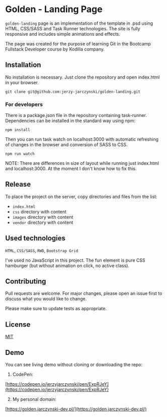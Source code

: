 
# Golden - Landing Page

`golden-landing` page is an implementation of the template in .psd using HTML, CSS/SASS and Task Runner technologies. The site is fully responsive and includes simple animations and effects.

The page was created for the purpose of learning Git in the Bootcamp Fullstack Developer course by Kodilla company.

## Installation

No installation is necessary. Just clone the repository and open index.html in your browser.

```
git clone git@github.com:jerzy-jarczynski/golden-landing.git
```

### For developers

There is a package.json file in the repository containing task-runner. Dependencies can be installed in the standard way using npm:

```
npm install
```

Then you can run task watch on localhost:3000 with automatic refreshing of changes in the browser and conversion of SASS to CSS.

```
npm run watch
```

NOTE: There are differences in size of layout while running just index.html and localhost:3000. At the moment I don't know how to fix this.

## Release

To place the project on the server, copy directories and files from the list:
- `index.html`
- `css` directory with content
- `images` directory with content
- `vendor` directory with content

## Used technologies

`HTML`, `CSS/SASS`, `RWD`, `Bootstrap Grid`

I've used no JavaScript in this project. The fun element is pure CSS hamburger (but without animation on click, no active class). 

## Contributing

Pull requests are welcome. For major changes, please open an issue first
to discuss what you would like to change.

Please make sure to update tests as appropriate.

## License

[MIT](https://choosealicense.com/licenses/mit/)

## Demo

You can see living demo without cloning or downloading the repo:

1. CodePen:

[https://codepen.io/jerzyjarczynski/pen/ExpRJeY](https://codepen.io/jerzyjarczynski/pen/ExpRJeY)

2. My personal domain:

[https://golden.jarczynski-dev.pl/](https://golden.jarczynski-dev.pl/)